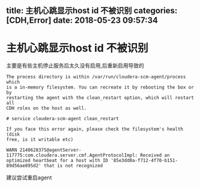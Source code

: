 title: 主机心跳显示host id 不被识别
categories: [CDH,Error]
date: 2018-05-23 09:57:34
---
# 主机心跳显示host id 不被识别
主要是有些主机停止服务后太久没有启用,后重新启用导致的
```
The process directory is within /var/run/cloudera-scm-agent/process which
is a in-memory filesystem. You can recreate it by rebooting the box or by
restarting the agent with the clean_restart option, which will restart all
CDH roles on the host as well.

# service cloudera-scm-agent clean_restart

If you face this error again, please check the filesystem's health (disk
free, is it writable etc)
```

```
WARN 2140628375@agentServer-117775:com.cloudera.server.cmf.AgentProtocolImpl: Received an optimized heartbeat for a host with ID '85e3dd0a-f712-4f70-b151-89d56ae895d2' that is not recognized
```

建议尝试重启agent